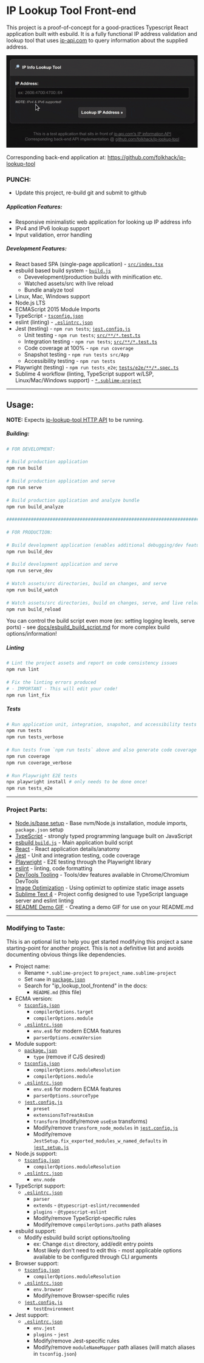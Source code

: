 # IP Lookup Tool Front-end

This project is a proof-of-concept for a good-practices Typescript React application built with esbuild. It is a fully functional IP address validation and lookup tool that uses [ip-api.com](https://ip-api.com) to query information about the supplied address.

![Example use of application](docs/img/app_demo.gif)

Corresponding back-end application at: https://github.com/folkhack/ip-lookup-tool

### PUNCH:

* Update this project, re-build git and submit to github

##### Application Features:

* Responsive minimalistic web application for looking up IP address info
* IPv4 and IPv6 lookup support
* Input validation, error handling

##### Development Features:

* React based SPA (single-page application) - [`src/index.tsx`](src/index.tsx)
* esbuild based build system - [`build.js`](build.js)
    - Devevelopment/production builds with minification etc.
    - Watched assets/src with live reload
    - Bundle analyze tool
* Linux, Mac, Windows support
* Node.js LTS
* ECMAScript 2015 Module Imports
* TypeScript - [`tsconfig.json`](./tsconfig.json)
* eslint (linting) - [`.eslintrc.json`](./.eslintrc.json)
* Jest (testing) - `npm run tests`; [`jest.config.js`](./jest.config.js)
    - Unit testing - `npm run tests`; [`src/**/*.test.ts`](./src)
    - Integration testing - `npm run tests`; [`src/**/*.test.ts`](./src)
    - Code coverage at 100% - `npm run coverage`
    - Snapshot testing - `npm run tests src/App`
    - Accessibility testing - `npm run tests`
* Playwright (testing) - `npm run tests_e2e`; [`tests/e2e/**/*.spec.ts`](tests/e2e)
* Sublime 4 workflow (linting, TypeScript support w/LSP, Linux/Mac/Windows support) - [`*.sublime-project`](ip_lookup_tool_frontend.sublime-project)

---

## Usage:

**NOTE:** Expects [ip-lookup-tool HTTP API](https://github.com/folkhack/ip-lookup-tool) to be running.

##### Building:

```bash
# FOR DEVELOPMENT:

# Build production application
npm run build

# Build production application and serve
npm run serve

# Build production application and analyze bundle
npm run build_analyze

#############################################################################################

# FOR PRODUCTION:

# Build development application (enables additional debugging/dev features)
npm run build_dev

# Build development application and serve
npm run serve_dev

# Watch assets/src directories, build on changes, and serve
npm run build_watch

# Watch assets/src directories, build on changes, serve, and live reload the browser
npm run build_reload
```

You can control the build script even more (ex: setting logging levels, serve ports) - see [docs/esbuild_build_script.md](../docs/esbuild_build_script.md) for more complex build options/information!

##### Linting

```bash
# Lint the project assets and report on code consistency issues
npm run lint

# Fix the linting errors produced
# - IMPORTANT - This will edit your code!
npm run lint_fix
```

##### Tests


```bash
# Run application unit, integration, snapshot, and accessibility tests
npm run tests
npm run tests_verbose

# Run tests from `npm run tests` above and also generate code coverage report
npm run coverage
npm run coverage_verbose

# Run Playwright E2E tests
npx playwright install # only needs to be done once!
npm run tests_e2e
```

---

### Project Parts:

* [Node.js/base setup](docs/node.md) - Base nvm/Node.js installation, module imports, `package.json` setup
* [TypeScript](docs/typescript.md) - strongly typed programming language built on JavaScript
* [esbuild `build.js`](docs/esbuild_build_script.md) - Main application build script
* [React](docs/react.md) - React application details/anatomy
* [Jest](docs/jest.md) - Unit and integration testing, code coverage
* [Playwright](docs/playwright.md) - E2E testing through the Playwright library
* [eslint](docs/eslint.md) - linting, code formatting
* [DevTools Tooling](docs/devtools.md) - Tools/dev features available in Chrome/Chromium DevTools
* [Image Optimization](docs/image_optimization.md) - Using optimizt to optimize static image assets
* [Sublime Text 4](docs/sublime_text.md) - Project config designed to use TypeScript language server and eslint linting
* [README Demo GIF](docs/demo_gif.md) - Creating a demo GIF for use on your README.md

---

### Modifying to Taste:

This is an optional list to help you get started modifying this project a sane starting-point for another project. This is not a definitive list and avoids documenting obvious things like dependencies.

* Project name:
    - Rename `*.sublime-project` to `project_name.sublime-project`
    - Set `name` in [`package.json`](/package.json)
    - Search for "ip_lookup_tool_frontend" in the docs:
        + `README.md` (this file)
* ECMA version:
    - [`tsconfig.json`](/tsconfig.json)
        + `compilerOptions.target`
        + `compilerOptions.module`
    - [`.eslintrc.json`](/.eslintrc.json)
        + `env.es6` for modern ECMA features
        + `parserOptions.ecmaVersion`
* Module support:
    - [`package.json`](/package.json)
        + `type` (remove if CJS desired)
    - [`tsconfig.json`](/tsconfig.json)
        + `compilerOptions.moduleResolution`
        + `compilerOptions.module`
    - [`.eslintrc.json`](/.eslintrc.json)
        + `env.es6` for modern ECMA features
        + `parserOptions.sourceType`
    - [`jest.config.js`](/jest.config.js)
        + `preset`
        + `extensionsToTreatAsEsm`
        + `transform` (modify/remove `useEsm` transforms)
        + Modify/remove `transform_node_modules` in [`jest.config.js`](jest.config.js)
        + Modify/remove `JestSetup.fix_exported_modules_w_named_defaults` in [`jest_setup.js`](jest_setup.js)
* Node.js support:
    - [`tsconfig.json`](/tsconfig.json)
        + `compilerOptions.moduleResolution`
    - [`.eslintrc.json`](/.eslintrc.json)
        + `env.node`
* TypeScript support:
    - [`.eslintrc.json`](/.eslintrc.json)
        + `parser`
        + `extends` - `@typescript-eslint/recommended`
        + `plugins` - `@typescript-eslint`
        + Modify/remove TypeScript-specific rules
        + Modify/remove `compilerOptions.paths` path aliases
* esbuild support:
    - Modify esbuild build script options/tooling
        + ex: Change `dist` directory, add/edit entry points
        + Most likely don't need to edit this - most applicable options available to be configured through CLI arguments
* Browser support:
    - [`tsconfig.json`](/tsconfig.json)
        + `compilerOptions.moduleResolution`
    - [`.eslintrc.json`](/.eslintrc.json)
        + `env.browser`
        + Modify/remove Browser-specific rules
    - [`jest.config.js`](/jest.config.js)
        + `testEnvironment`
* Jest support:
    - [`.eslintrc.json`](/.eslintrc.json)
        + `env.jest`
        + `plugins` - `jest`
        + Modify/remove Jest-specific rules
        + Modify/remove `moduleNameMapper` path aliases (will match aliases in `tsconfig.json`)
